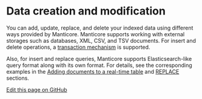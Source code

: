 # Data creation and modification

You can add, update, replace, and delete your indexed data using different ways provided by Manticore. Manticore supports working with external storages such as databases, XML, CSV, and TSV documents. For insert and delete operations, a [transaction mechanism](../Data_creation_and_modification/Transactions.md) is supported.
 
Also, for insert and replace queries, Manticore supports Elasticsearch-like query format along with its own format. For details, see the corresponding examples in the [Adding documents to a real-time table](../Data_creation_and_modification/Adding_documents_to_a_table/Adding_documents_to_a_real-time_table.md) and [REPLACE](../Data_creation_and_modification/Updating_documents/REPLACE.md) sections.

[Edit this page on GitHub](https://github.com/manticoresoftware/manticoresearch/tree/master/manual/Data_creation_and_modification/Data_creation_and_modification.md)

<!-- proofread -->